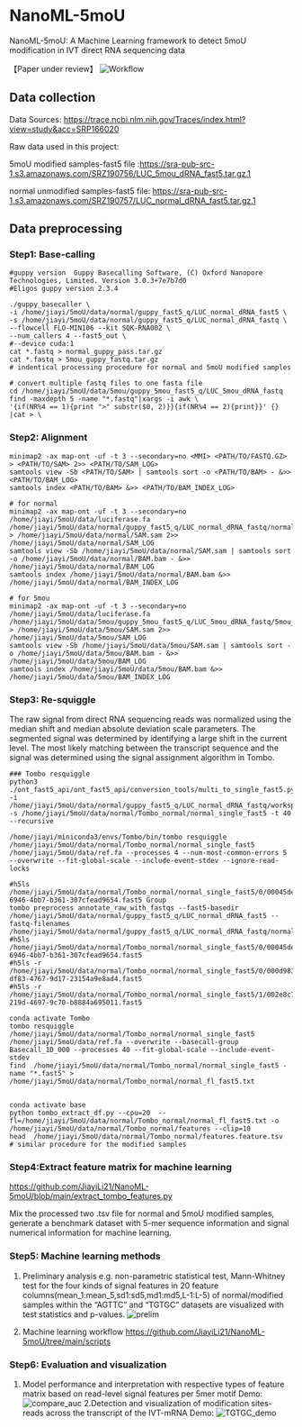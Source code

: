 # NanoML-5moU
NanoML-5moU: A Machine Learning framework to detect 5moU modification in IVT direct RNA sequencing data 

【Paper under review】
![Workflow]( https://github.com/JiayiLi21/NanoML-5moU/blob/main/pics/workflow.png "Github logo") 

## Data collection
Data Sources: https://trace.ncbi.nlm.nih.gov/Traces/index.html?view=study&acc=SRP166020

Raw data used in this project:

5moU modified samples-fast5 file :https://sra-pub-src-1.s3.amazonaws.com/SRZ190756/LUC_5mou_dRNA_fast5.tar.gz.1

normal unmodified samples-fast5 file: https://sra-pub-src-1.s3.amazonaws.com/SRZ190757/LUC_normal_dRNA_fast5.tar.gz.1


## Data preprocessing
### Step1: Base-calling

```
#guppy version  Guppy Basecalling Software, (C) Oxford Nanopore Technologies, Limited. Version 3.0.3+7e7b7d0
#Eligos guppy version 2.3.4

./guppy_basecaller \
-i /home/jiayi/5moU/data/normal/guppy_fast5_q/LUC_normal_dRNA_fast5 \
-s /home/jiayi/5moU/data/normal/guppy_fast5_q/LUC_normal_dRNA_fastq \
--flowcell FLO-MIN106 --kit SQK-RNA002 \
--num_callers 4 --fast5_out \
#--device cuda:1
cat *.fastq > normal_guppy_pass.tar.gz
cat *.fastq > 5mou_guppy_fastq.tar.gz
# indentical processing procedure for normal and 5moU modified samples

# convert multiple fastq files to one fasta file
cd /home/jiayi/5moU/data/5mou/guppy_5mou_fast5_q/LUC_5mou_dRNA_fastq
find -maxdepth 5 -name "*.fastq"|xargs -i awk \
'{if(NR%4 == 1){print ">" substr($0, 2)}}{if(NR%4 == 2){print}}' {} |cat > \

```

### Step2: Alignment
```
minimap2 -ax map-ont -uf -t 3 --secondary=no <MMI> <PATH/TO/FASTQ.GZ> > <PATH/TO/SAM> 2>> <PATH/TO/SAM_LOG>
samtools view -Sb <PATH/TO/SAM> | samtools sort -o <PATH/TO/BAM> - &>> <PATH/TO/BAM_LOG>
samtools index <PATH/TO/BAM> &>> <PATH/TO/BAM_INDEX_LOG>

# for normal
minimap2 -ax map-ont -uf -t 3 --secondary=no /home/jiayi/5moU/data/luciferase.fa  /home/jiayi/5moU/data/normal/guppy_fast5_q/LUC_normal_dRNA_fastq/normal_guppy_fastq.tar.gz  > /home/jiayi/5moU/data/normal/SAM.sam 2>> /home/jiayi/5moU/data/normal/SAM_LOG
samtools view -Sb /home/jiayi/5moU/data/normal/SAM.sam | samtools sort -o /home/jiayi/5moU/data/normal/BAM.bam - &>> /home/jiayi/5moU/data/normal/BAM_LOG
samtools index /home/jiayi/5moU/data/normal/BAM.bam &>> /home/jiayi/5moU/data/normal/BAM_INDEX_LOG

# for 5mou
minimap2 -ax map-ont -uf -t 3 --secondary=no /home/jiayi/5moU/data/luciferase.fa  /home/jiayi/5moU/data/5mou/guppy_5mou_fast5_q/LUC_5mou_dRNA_fastq/5mou_guppy_fastq.tar.gz  > /home/jiayi/5moU/data/5mou/SAM.sam 2>> /home/jiayi/5moU/data/5mou/SAM_LOG
samtools view -Sb /home/jiayi/5moU/data/5mou/SAM.sam | samtools sort -o /home/jiayi/5moU/data/5mou/BAM.bam - &>> /home/jiayi/5moU/data/5mou/BAM_LOG
samtools index /home/jiayi/5moU/data/5mou/BAM.bam &>> /home/jiayi/5moU/data/5mou/BAM_INDEX_LOG
```


### Step3: Re-squiggle
The raw signal from direct RNA sequencing reads was normalized using the median shift and median absolute deviation scale parameters. The segmented signal was determined by identifying a large shift in the current level. The most likely matching between the transcript sequence and the signal was determined using the signal assignment algorithm in Tombo.

```
### Tombo resquiggle
python3 ./ont_fast5_api/ont_fast5_api/conversion_tools/multi_to_single_fast5.py -i /home/jiayi/5moU/data/normal/guppy_fast5_q/LUC_normal_dRNA_fastq/workspace -s /home/jiayi/5moU/data/normal/Tombo_normal/normal_single_fast5 -t 40 --recursive

/home/jiayi/miniconda3/envs/Tombo/bin/tombo resquiggle /home/jiayi/5moU/data/normal/Tombo_normal/normal_single_fast5 /home/jiayi/5moU/data/ref.fa --processes 4 --num-most-common-errors 5 --overwrite --fit-global-scale --include-event-stdev --ignore-read-locks

#h5ls /home/jiayi/5moU/data/normal/Tombo_normal/normal_single_fast5/0/00045de2-6946-4bb7-b361-307cfead9654.fast5 Group
tombo preprocess annotate_raw_with_fastqs --fast5-basedir /home/jiayi/5moU/data/normal/guppy_fast5_q/LUC_normal_dRNA_fast5 --fastq-filenames /home/jiayi/5moU/data/normal/guppy_fast5_q/LUC_normal_dRNA_fastq/normal_guppy_fastq.tar.gz
#h5ls /home/jiayi/5moU/data/normal/Tombo_normal/normal_single_fast5/0/00045de2-6946-4bb7-b361-307cfead9654.fast5
#h5ls -r /home/jiayi/5moU/data/normal/Tombo_normal/normal_single_fast5/0/000d9837-df83-4767-9d17-23154a9e8ad4.fast5
#h5ls -r /home/jiayi/5moU/data/normal/Tombo_normal/normal_single_fast5/1/002e8c79-219d-4697-9c70-b8884a695011.fast5

conda activate Tombo
tombo resquiggle /home/jiayi/5moU/data/normal/Tombo_normal/normal_single_fast5 /home/jiayi/5moU/data/ref.fa --overwrite --basecall-group Basecall_1D_000 --processes 40 --fit-global-scale --include-event-stdev
find  /home/jiayi/5moU/data/normal/Tombo_normal/normal_single_fast5 -name "*.fast5" > /home/jiayi/5moU/data/normal/Tombo_normal/normal_fl_fast5.txt


conda activate base
python tombo_extract_df.py --cpu=20  --fl=/home/jiayi/5moU/data/normal/Tombo_normal/normal_fl_fast5.txt -o /home/jiayi/5moU/data/normal/Tombo_normal/features --clip=10
head  /home/jiayi/5moU/data/normal/Tombo_normal/features.feature.tsv
# similar procedure for the modified samples
```
### Step4:Extract feature matrix for machine learning
https://github.com/JiayiLi21/NanoML-5moU/blob/main/extract_tombo_features.py

Mix the processed two .tsv file for normal and 5moU modified samples, generate a benchmark dataset with 5-mer sequence information and signal numerical information for machine learning.

### Step5: Machine learning methods
1. Preliminary analysis e.g. non-parametric statistical test, Mann-Whitney test for the four kinds of signal features in 20 feature columns(mean_1:mean_5,sd1:sd5,md1:md5,L-1:L-5) of normal/modified samples within the “AGTTC” and “TGTGC” datasets are visualized with test statistics and p-values. ![prelim](https://github.com/JiayiLi21/NanoML-5moU/blob/main/pics/prelim_test_stat.jpg)

2. Machine learning workflow
https://github.com/JiayiLi21/NanoML-5moU/tree/main/scripts
### Step6: Evaluation and visualization

1. Model performance and interpretation with respective types of feature matrix based on read-level signal features per 5mer motif
   Demo:
![compare_auc](https://github.com/JiayiLi21/NanoML-5moU/blob/main/pics/compare_auc.jpg)
2.Detection and visualization of modification sites-reads across the transcript of the IVT-mRNA
Demo:
![TGTGC_demo](https://github.com/JiayiLi21/NanoML-5moU/blob/main/pics/TGTGC.jpg)


